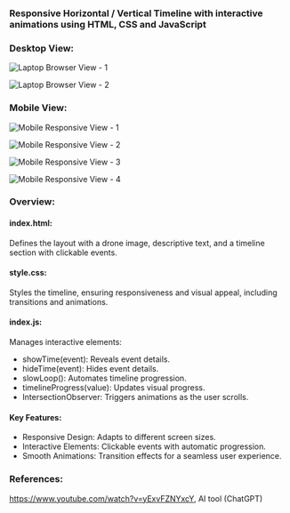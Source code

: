 ### Responsive Horizontal / Vertical Timeline with interactive animations using HTML, CSS and JavaScript

### Desktop View:

![Laptop Browser View - 1](https://github.com/user-attachments/assets/1dfb2870-984f-4116-8215-df1930a8bcb7)

![Laptop Browser View - 2](https://github.com/user-attachments/assets/4ccb1129-70bd-453c-ae77-1778d611cdf7)

### Mobile View:

![Mobile Responsive View - 1](https://github.com/user-attachments/assets/efd8160b-a66b-40ee-9884-18ca9f533141)

![Mobile Responsive View - 2](https://github.com/user-attachments/assets/79997e5c-4253-402b-a052-97df474a6f80)

![Mobile Responsive View - 3](https://github.com/user-attachments/assets/c6f9461e-ecbf-4567-bfa4-884b522cbe3b)

![Mobile Responsive View - 4](https://github.com/user-attachments/assets/09b94a59-c467-4a10-96b7-d21a2d7235fd)

### Overview:

#### index.html: 
Defines the layout with a drone image, descriptive text, and a timeline section with clickable events.

#### style.css:
Styles the timeline, ensuring responsiveness and visual appeal, including transitions and animations.

#### index.js:
Manages interactive elements:
* showTime(event): Reveals event details.
* hideTime(event): Hides event details.
* slowLoop(): Automates timeline progression.
* timelineProgress(value): Updates visual progress.
* IntersectionObserver: Triggers animations as the user scrolls.

#### Key Features:
* Responsive Design: Adapts to different screen sizes.
* Interactive Elements: Clickable events with automatic progression.
* Smooth Animations: Transition effects for a seamless user experience.

### References: 
https://www.youtube.com/watch?v=yExvFZNYxcY, AI tool (ChatGPT)
